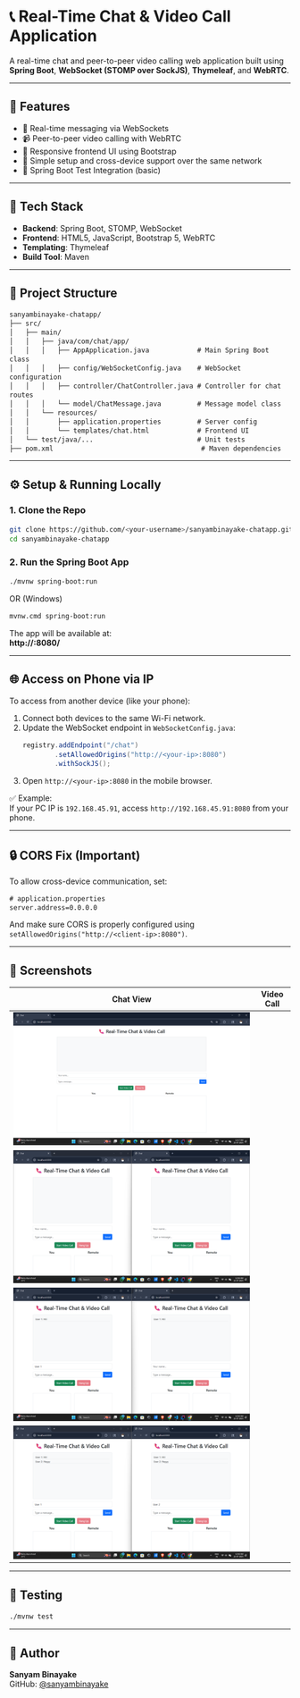 
# 📞 Real-Time Chat & Video Call Application

A real-time chat and peer-to-peer video calling web application built using **Spring Boot**, **WebSocket (STOMP over SockJS)**, **Thymeleaf**, and **WebRTC**.

---

## 🚀 Features

- 💬 Real-time messaging via WebSockets
- 📹 Peer-to-peer video calling with WebRTC
- 🎨 Responsive frontend UI using Bootstrap
- 🔗 Simple setup and cross-device support over the same network
- 🧪 Spring Boot Test Integration (basic)

---

## 🧱 Tech Stack

- **Backend**: Spring Boot, STOMP, WebSocket
- **Frontend**: HTML5, JavaScript, Bootstrap 5, WebRTC
- **Templating**: Thymeleaf
- **Build Tool**: Maven

---

## 📁 Project Structure

```
sanyambinayake-chatapp/
├── src/
│   ├── main/
│   │   ├── java/com/chat/app/
│   │   │   ├── AppApplication.java            # Main Spring Boot class
│   │   │   ├── config/WebSocketConfig.java    # WebSocket configuration
│   │   │   ├── controller/ChatController.java # Controller for chat routes
│   │   │   └── model/ChatMessage.java         # Message model class
│   │   └── resources/
│   │       ├── application.properties         # Server config
│   │       └── templates/chat.html            # Frontend UI
│   └── test/java/...                          # Unit tests
├── pom.xml                                     # Maven dependencies
```

---

## ⚙️ Setup & Running Locally

### 1. Clone the Repo

```bash
git clone https://github.com/<your-username>/sanyambinayake-chatapp.git
cd sanyambinayake-chatapp
```

### 2. Run the Spring Boot App

```bash
./mvnw spring-boot:run
```

OR (Windows)

```bash
mvnw.cmd spring-boot:run
```

The app will be available at:  
**http://<your-local-ip>:8080/**

---

## 🌐 Access on Phone via IP

To access from another device (like your phone):

1. Connect both devices to the same Wi-Fi network.
2. Update the WebSocket endpoint in `WebSocketConfig.java`:
   ```java
   registry.addEndpoint("/chat")
           .setAllowedOrigins("http://<your-ip>:8080")
           .withSockJS();
   ```
3. Open `http://<your-ip>:8080` in the mobile browser.

✅ Example:  
If your PC IP is `192.168.45.91`, access `http://192.168.45.91:8080` from your phone.

---

## 🔒 CORS Fix (Important)

To allow cross-device communication, set:

```properties
# application.properties
server.address=0.0.0.0
```

And make sure CORS is properly configured using `setAllowedOrigins("http://<client-ip>:8080")`.

---

## 📸 Screenshots

| Chat View | Video Call |
|-----------|------------|
| ![Image](https://github.com/SanyamBinayake/chatApp/blob/3a63a579f05213a394f757cfa6fc0c93307acd28/Screenshot%20(162).png)|
|![Image](https://github.com/SanyamBinayake/chatApp/blob/3a63a579f05213a394f757cfa6fc0c93307acd28/Screenshot%20(163).png)|
|![Image](https://github.com/SanyamBinayake/chatApp/blob/3a63a579f05213a394f757cfa6fc0c93307acd28/Screenshot%20(164).png)|
|![Image](https://github.com/SanyamBinayake/chatApp/blob/3a63a579f05213a394f757cfa6fc0c93307acd28/Screenshot%20(165).png)|



---

## 🧪 Testing

```bash
./mvnw test
```

---

## 🙋 Author

**Sanyam Binayake**  
GitHub: [@sanyambinayake](https://github.com/sanyambinayake)

